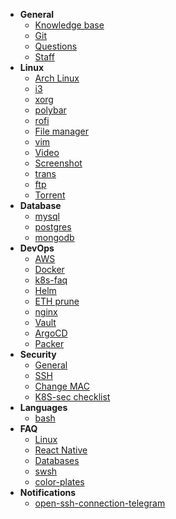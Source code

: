 * **General**
  * [Knowledge base](knowledge/general/knowledge-base.md)
  * [Git](knowledge/general/git.md)
  * [Questions](knowledge/general/questions.md)
  * [Staff](knowledge/general/staff.md)
* **Linux**
  * [Arch Linux](knowledge/linux/arch-linux.md)
  * [i3](knowledge/linux/i3.md)
  * [xorg](knowledge/linux/xorg.md)
  * [polybar](knowledge/linux/polybar.md)
  * [rofi](knowledge/linux/rofi.md)
  * [File manager](knowledge/linux/file-manager.md)
  * [vim](knowledge/linux/vim.md)
  * [Video](knowledge/linux/video.md)
  * [Screenshot](knowledge/linux/screenshot.md)
  * [trans](knowledge/linux/trans.md)
  * [ftp](knowledge/linux/ftp.md)
  * [Torrent](knowledge/linux/torrent.md)
* **Database**
  * [mysql](knowledge/db/mysql.md)
  * [postgres](knowledge/db/postgresql.md)
  * [mongodb](knowledge/db/mongodb.md)
* **DevOps**
  * [AWS](knowledge/devops/aws.md)
  * [Docker](knowledge/devops/docker.md)
  * [k8s-faq](knowledge/devops/k8s-faq.md)
  * [Helm](knowledge/devops/helm.md)
  * [ETH prune](knowledge/devops/eth-prune.md)
  * [nginx](knowledge/devops/nginx.md)
  * [Vault](knowledge/devops/vault.md)
  * [ArgoCD](knowledge/devops/argocd.md)
  * [Packer](knowledge/devops/packer.md)
* **Security** 
  * [General](knowledge/security/general.md)
  * [SSH](knowledge/security/ssh.md)
  * [Change MAC](knowledge/security/macchanger.md)
  * [K8S-sec checklist](knowledge/security/kubernetes-sec-checklist.md)
* **Languages**
  * [bash](knowledge/languages/bash.md)
* **FAQ**
  * [Linux](knowledge/faq/linux.md)
  * [React Native](knowledge/faq/react-native.md)
  * [Databases](knowledge/faq/databases.md)
  * [swsh](knowledge/faq/swsh.md)
  * [color-plates](knowledge/faq/color-plates.md)
* **Notifications**
  * [open-ssh-connection-telegram](knowledge/notiifcations/open-ssh-connection-telegram.md)